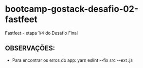 # bootcamp-gostack-desafio-02-fastfeet
Fastfeet - etapa 1/4 do Desafio Final

## OBSERVAÇÕES:
  * Para encontrar os erros do app: yarn eslint --fix src --ext .js


